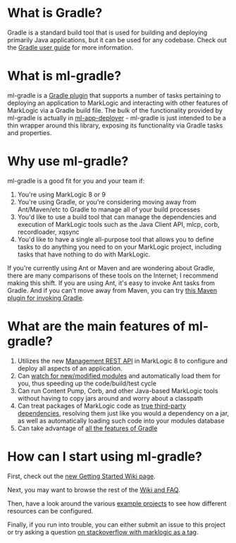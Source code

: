 What is Gradle?
===============

Gradle is a standard build tool that is used for building and deploying primarily Java applications, but it can be used for any codebase. Check out the [Gradle user guide](http://www.gradle.org/docs/current/userguide/userguide.html) for more information.

What is ml-gradle?
=========
ml-gradle is a [Gradle plugin](https://plugins.gradle.org/ "") that supports a number of tasks pertaining to deploying an 
application to MarkLogic and interacting with other features of MarkLogic via a Gradle build file. The bulk of the 
functionality provided by ml-gradle is actually in [ml-app-deployer](https://github.com/rjrudin/ml-app-deployer) - ml-gradle 
is just intended to be a thin wrapper around this library, exposing its functionality via Gradle tasks and properties.

Why use ml-gradle?
=========
ml-gradle is a good fit for you and your team if:

1. You're using MarkLogic 8 or 9
2. You're using Gradle, or you're considering moving away from Ant/Maven/etc to Gradle to manage all of your build processes
3. You'd like to use a build tool that can manage the dependencies and execution of MarkLogic tools such as the Java Client API, mlcp, corb, recordloader, xqsync
4. You'd like to have a single all-purpose tool that allows you to define tasks to do anything you need to on your MarkLogic project, 
including tasks that have nothing to do with MarkLogic. 

If you're currently using Ant or Maven and are wondering about Gradle, there are many comparisons of these tools on 
the Internet; I recommend making this shift. If you are using Ant, it's easy to invoke Ant tasks from Gradle. And if 
you can't move away from Maven, you can try [this Maven plugin for invoking Gradle](https://github.com/if6was9/gradle-maven-plugin).

What are the main features of ml-gradle?
=========
1. Utilizes the new [Management REST API](http://docs.marklogic.com/REST/management) in MarkLogic 8 to configure and deploy all aspects of an application.
1. Can [watch for new/modified modules](https://github.com/rjrudin/ml-gradle/wiki/Watching-for-module-changes) and automatically 
load them for you, thus speeding up the code/build/test cycle
1. Can run Content Pump, Corb, and other Java-based MarkLogic tools without having to copy jars around and worry about a classpath
1. Can treat packages of MarkLogic code as [true third-party dependencies](https://github.com/rjrudin/ml-gradle/wiki/Preparing-REST-API-dependencies), 
resolving them just like you would a dependency on a jar, as well as automatically loading such code into your modules database
1. Can take advantage of [all the features of Gradle](https://docs.gradle.org/current/userguide/overview.html)

How can I start using ml-gradle?
=========
First, check out the [new Getting Started Wiki page](https://github.com/rjrudin/ml-gradle/wiki/Getting-started). 

Next, you may want to browse the rest of the [Wiki and FAQ](https://github.com/rjrudin/ml-gradle/wiki).

Then, have a look around the various [example projects](https://github.com/rjrudin/ml-gradle/tree/master/examples) to see 
how different resources can be configured. 

Finally, if you run into trouble, you can either submit an issue to this project or try asking a question 
[on stackoverflow with marklogic as a tag](http://stackoverflow.com/questions/tagged/marklogic).
